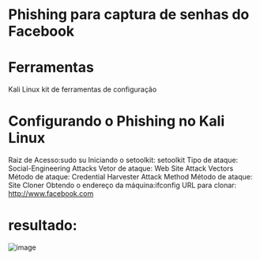 # Phishing para captura de senhas do Facebook
# Ferramentas
Kali Linux
kit de ferramentas de configuração
# Configurando o Phishing no Kali Linux
Raiz de Acesso:sudo su
Iniciando o setoolkit:  setoolkit 
Tipo de ataque: Social-Engineering Attacks
Vetor de ataque: Web Site Attack Vectors
Método de ataque: Credential Harvester Attack Method 
Método de ataque: Site Cloner
Obtendo o endereço da máquina:ifconfig
URL para clonar: http://www.facebook.com

# resultado:

![image](https://github.com/user-attachments/assets/db6fa2ac-8c26-4384-bb6d-131fd25b191e)
